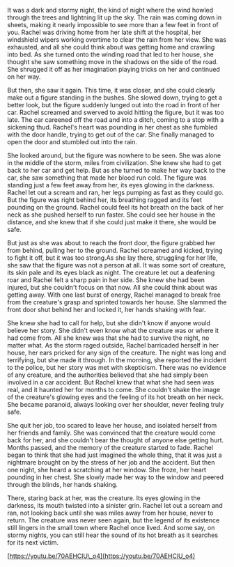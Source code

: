  It was a dark and stormy night, the kind of night where the wind howled through the trees and lightning lit up the sky. The rain was coming down in sheets, making it nearly impossible to see more than a few feet in front of you. Rachel was driving home from her late shift at the hospital, her windshield wipers working overtime to clear the rain from her view. She was exhausted, and all she could think about was getting home and crawling into bed. As she turned onto the winding road that led to her house, she thought she saw something move in the shadows on the side of the road. She shrugged it off as her imagination playing tricks on her and continued on her way.

But then, she saw it again. This time, it was closer, and she could clearly make out a figure standing in the bushes. She slowed down, trying to get a better look, but the figure suddenly lunged out into the road in front of her car. Rachel screamed and swerved to avoid hitting the figure, but it was too late. The car careened off the road and into a ditch, coming to a stop with a sickening thud. Rachel's heart was pounding in her chest as she fumbled with the door handle, trying to get out of the car. She finally managed to open the door and stumbled out into the rain.

She looked around, but the figure was nowhere to be seen. She was alone in the middle of the storm, miles from civilization. She knew she had to get back to her car and get help. But as she turned to make her way back to the car, she saw something that made her blood run cold. The figure was standing just a few feet away from her, its eyes glowing in the darkness. Rachel let out a scream and ran, her legs pumping as fast as they could go. But the figure was right behind her, its breathing ragged and its feet pounding on the ground. Rachel could feel its hot breath on the back of her neck as she pushed herself to run faster. She could see her house in the distance, and she knew that if she could just make it there, she would be safe.

But just as she was about to reach the front door, the figure grabbed her from behind, pulling her to the ground. Rachel screamed and kicked, trying to fight it off, but it was too strong.As she lay there, struggling for her life, she saw that the figure was not a person at all. It was some sort of creature, its skin pale and its eyes black as night. The creature let out a deafening roar and Rachel felt a sharp pain in her side. She knew she had been injured, but she couldn't focus on that now. All she could think about was getting away. With one last burst of energy, Rachel managed to break free from the creature's grasp and sprinted towards her house. She slammed the front door shut behind her and locked it, her hands shaking with fear.

She knew she had to call for help, but she didn't know if anyone would believe her story. She didn't even know what the creature was or where it had come from. All she knew was that she had to survive the night, no matter what. As the storm raged outside, Rachel barricaded herself in her house, her ears pricked for any sign of the creature. The night was long and terrifying, but she made it through.  In the morning, she reported the incident to the police, but her story was met with skepticism. There was no evidence of any creature, and the authorities believed that she had simply been involved in a car accident. But Rachel knew that what she had seen was real, and it haunted her for months to come.  She couldn't shake the image of the creature's glowing eyes and the feeling of its hot breath on her neck. She became paranoid, always looking over her shoulder, never feeling truly safe.

She quit her job, too scared to leave her house, and isolated herself from her friends and family. She was convinced that the creature would come back for her, and she couldn't bear the thought of anyone else getting hurt. Months passed, and the memory of the creature started to fade. Rachel began to think that she had just imagined the whole thing, that it was just a nightmare brought on by the stress of her job and the accident. But then one night, she heard a scratching at her window. She froze, her heart pounding in her chest. She slowly made her way to the window and peered through the blinds, her hands shaking.

There, staring back at her, was the creature. Its eyes glowing in the darkness, its mouth twisted into a sinister grin. Rachel let out a scream and ran, not looking back until she was miles away from her house, never to return. The creature was never seen again, but the legend of its existence still lingers in the small town where Rachel once lived. And some say, on stormy nights, you can still hear the sound of its hot breath as it searches for its next victim.

[https://youtu.be/70AEHClU\_o4](https://youtu.be/70AEHClU_o4)
